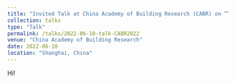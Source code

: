 ```yaml
---
title: "Invited Talk at China Academy of Building Research (CABR) on “The Opportunities and Challenges of Reinforcement Learning for Smart Building Control”"
collection: talks
type: "Talk"
permalink: /talks/2022-06-10-talk-CABR2022
venue: "China Academy of Building Research"
date: 2022-06-10
location: "Shanghai, China"
---
```


Hi!
